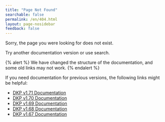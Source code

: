 ```yaml
---
title: "Page Not Found"
searchable: false
permalink: /en/404.html
layout: page-nosidebar
feedback: false
---
```


Sorry, the page you were looking for does not exist.

Try another documentation version or use search.

{% alert %}
We have changed the structure of the documentation, and some old links may not work.
{% endalert %}

If you need documentation for previous versions, the following links might be helpful:
- [DKP v1.71 Documentation](/products/kubernetes-platform/documentation/v1.71/deckhouse-overview.html)
- [DKP v1.70 Documentation](/products/kubernetes-platform/documentation/v1.70/deckhouse-overview.html)
- [DKP v1.69 Documentation](/products/kubernetes-platform/documentation/v1.69/deckhouse-overview.html)
- [DKP v1.68 Documentation](/products/kubernetes-platform/documentation/v1.68/deckhouse-overview.html)
- [DKP v1.67 Documentation](/products/kubernetes-platform/documentation/v1.67/deckhouse-overview.html)
